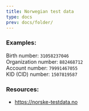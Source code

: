 ```yaml
---
title: Norwegian test data
type: docs
prev: docs/folder/
---
```


### Examples:
Birth number: `31058237046`<br>
Organization number: `882468712`<br>
Account number: `79991467055`<br>
KID (CID) number: `1507819587`<br>

### Resources:
- https://norske-testdata.no